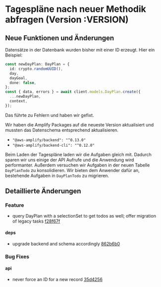 # Tagespläne nach neuer Methodik abfragen (Version :VERSION)

## Neue Funktionen und Änderungen

Datensätze in der Datenbank wurden bisher mit einer ID erzeugt. Hier ein Beispiel:

```typescript
const newDayPlan: DayPlan = {
  id: crypto.randomUUID(),
  day,
  dayGoal,
  done: false,
};
const { data, errors } = await client.models.DayPlan.create({
  ...newDayPlan,
  context,
});
```

Das führte zu Fehlern und haben wir gefixt.

Wir haben die Amplify Packages auf die neueste Version aktualisiert und mussten das Datenschema entsprechend aktualisieren.

- `"@aws-amplify/backend": "^0.13.0"`
- `"@aws-amplify/backend-cli": "^0.12.0"`

Beim Laden der Tagespläne laden wir die Aufgaben gleich mit. Dadurch sparen wir uns einige der API Aufrufe und die Anwendung wird performanter. Außerdem versuchen wir Aufgaben in der neuen Tabelle `DayPlanTodo` zu konsolidieren. Wir bieten dem Anwender dafür an, bestehende Aufgaben in `DayPlanTodo` zu migrieren.

## Detaillierte Änderungen

### Feature

- query DayPlan with a selectionSet to get todos as well; offer migration of legacy tasks [f28f67f](https://github.com/cabcookie/personal-crm/commit/f28f67f9a146c5e121a8fc8ecb232ad2405222c3)

#### deps

- upgrade backend and schema accordingly [862b6b0](https://github.com/cabcookie/personal-crm/commit/862b6b061161cb00843947ce8830fe629a6ef1e9)

### Bug Fixes

#### api

- never force an ID for a new record [35d4256](https://github.com/cabcookie/personal-crm/commit/35d4256eb0379a3f874ddc6f360d826f21046b2f)

